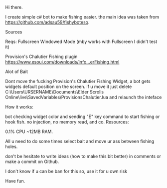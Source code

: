 Hi there.

I create simple c# bot to make fishing easier. the main idea was taken from https://github.com/adsau59/fishyboteso.

Sources

Reqs:
Fullscreen Windowed Mode (mby works with Fullscreen I didn't test it)

Provision's Chalutier Fishing plugin https://www.esoui.com/downloads/info...erFishing.html

Alot of Bait

Dont move the fucking Provision's Chalutier Fishing Widget, a bot gets widgets default position on the screen. if u move it just delete C:\Users\URSERNAME\Documents\Elder Scrolls Online\live\SavedVariables\ProvisionsChalutier\.lua and relaunch the inteface

How it works:

bot checking widget color and sending "E" key command to start fishing or hook fish. no injection, no memory read, and co.
Resources:

0.1% CPU ~12MB RAM.

All u need to do some times select bait and move ur ass between fishing holes.

don't be hesitate to write ideas (how to make this bit better) in comments or make a commit on Github.

I don't know if u can be ban for this so, use it for u own risk


Have fun. 
